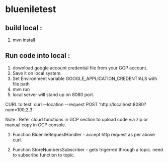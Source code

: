 # blueniletest

build local :
----------------

1. mvn install

Run code into local :
----------------------------

1. download google account credential file from your GCP account.
2. Save it on local system.
3. Set Environment variable GOOGLE_APPLICATION_CREDENTIALS with file path
4. mvn run
5. local server will stand up on 8080 port.

CURL to test:
curl --location --request POST 'http://localhost:8080?num=100,2,3'


Note : Refer cloud functions in GCP section to upload code via zip or manual copy in GCP console.

1. Function BluenileRequestHandler - accept http request as per above curl.

2. Function StoreNumbersSubscriber - gets trigerred through a topic. need to subscribe function to topic.
